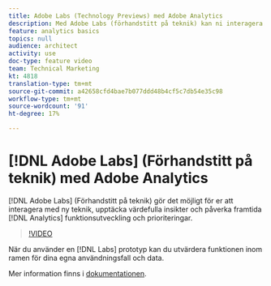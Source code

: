 ```yaml
---
title: Adobe Labs (Technology Previews) med Adobe Analytics
description: Med Adobe Labs (förhandstitt på teknik) kan ni interagera med nya tekniker, upptäcka värdefulla insikter och påverka framtida utveckling och prioriteringar av analysfunktioner.
feature: analytics basics
topics: null
audience: architect
activity: use
doc-type: feature video
team: Technical Marketing
kt: 4818
translation-type: tm+mt
source-git-commit: a42658cfd4bae7b077ddd48b4cf5c7db54e35c98
workflow-type: tm+mt
source-wordcount: '91'
ht-degree: 17%

---
```



# [!DNL Adobe Labs] (Förhandstitt på teknik) med Adobe Analytics

[!DNL Adobe Labs] (Förhandstitt på teknik) gör det möjligt för er att interagera med ny teknik, upptäcka värdefulla insikter och påverka framtida [!DNL Analytics] funktionsutveckling och prioriteringar.

>[!VIDEO](https://video.tv.adobe.com/v/32841/?quality=12)

När du använder en [!DNL Labs] prototyp kan du utvärdera funktionen inom ramen för dina egna användningsfall och data.

Mer information finns i [dokumentationen](https://docs.adobe.com/content/help/en/analytics/analyze/tech-previews/overview.html).
